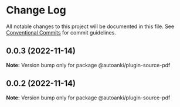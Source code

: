 # Change Log

All notable changes to this project will be documented in this file.
See [Conventional Commits](https://conventionalcommits.org) for commit guidelines.

## 0.0.3 (2022-11-14)

**Note:** Version bump only for package @autoanki/plugin-source-pdf

## 0.0.2 (2022-11-14)

**Note:** Version bump only for package @autoanki/plugin-source-pdf
